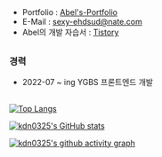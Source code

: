 ##
- Portfolio : [Abel's-Portfolio](https://portfolio-abel.netlify.app/)
- E-Mail : sexy-ehdsud@nate.com
- Abel의 개발 자습서 : [Tistory](https://kdn0325.tistory.com/)

##
### 경력

 - 2022-07 ~ ing YGBS 프론트엔드 개발

##
[![Top Langs](https://github-readme-stats.vercel.app/api/top-langs/?username=kdn0325&layout=compact)](https://github.com/kdn0325/github-readme-stats)


[![kdn0325's GitHub stats](https://github-readme-stats.vercel.app/api?username=kdn0325)](https://github.com/kdn0325?tab=repositories)


[![kdn0325's github activity graph](https://activity-graph.herokuapp.com/graph?username=kdn0325&theme=dracula)](https://github.com/kdn0325/github-readme-activity-graph)
